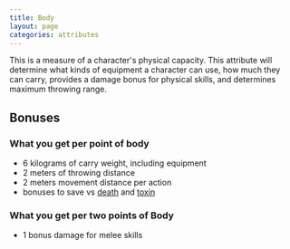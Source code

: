 ```yaml
---
title: Body
layout: page
categories: attributes
---
```


This is a measure of a character's physical capacity. This attribute will determine what kinds of equipment a character can use, how much they can carry, provides a damage bonus for physical skills, and determines maximum throwing range.

## Bonuses
### What you get per point of body
- 6 kilograms of carry weight, including equipment
- 2 meters of throwing distance
- 2 meters movement distance per action
- bonuses to save vs [death](https://github.com/deathaplenty/Auramance/wiki/Saving-Throws#save-vs-death-21) and [toxin](https://github.com/deathaplenty/Auramance/wiki/Saving-Throws#save-vs-toxin-18)

### What you get per two points of Body
- 1 bonus damage for melee skills
